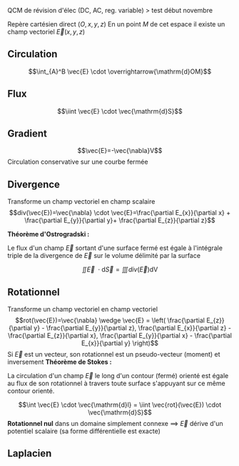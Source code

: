 QCM de révision d'élec (DC, AC, reg. variable) > test début novembre

Repère cartésien direct $(O, x, y, z)$
En un point $M$ de cet espace il existe un champ vectoriel $\vec{E}(x,y,z)$

## Circulation
$$\int_{A}^B \vec{E} \cdot \overrightarrow{\mathrm{d}OM}$$
## Flux
$$\iint \vec{E} \cdot \vec{\mathrm{d}S}$$

## Gradient
$$\vec{E}=-\vec{\nabla}V$$
Circulation conservative sur une courbe fermée
## Divergence
Transforme un champ vectoriel en champ scalaire
$$div(\vec{E})=\vec{\nabla} \cdot \vec{E}=\frac{\partial E_{x}}{\partial x} +  \frac{\partial E_{y}}{\partial y}+ \frac{\partial E_{z}}{\partial z}$$


**Théorème d'Ostrogradski :**

Le flux d'un champ $\vec{E}$ sortant d'une surface fermé est égale à l'intégrale triple de la divergence de $\vec{E}$ sur le volume délimité par la surface

$$\iint \vec{E}\ \cdot\mathrm{d}\vec{S}=\iiint div(\vec{E})\mathrm{dV}$$
## Rotationnel
Transforme un champ vectoriel en champ vectoriel
$$rot(\vec{E})=\vec{\nabla} \wedge \vec{E} = \left( \frac{\partial E_{z}}{\partial y} -  \frac{\partial E_{y}}{\partial z}, \frac{\partial E_{x}}{\partial z} - \frac{\partial E_{z}}{\partial x}, \frac{\partial E_{y}}{\partial x} - \frac{\partial E_{x}}{\partial y} \right)$$
Si $\vec{E}$ est un vecteur, son rotationnel est un pseudo-vecteur (moment) et inversement
**Théorème de Stokes :**

La circulation d'un champ $\vec{E}$ le long d'un contour (fermé) orienté est égale au flux de son rotationnel à travers toute surface s'appuyant sur ce même contour orienté.

$$\int \vec{E} \cdot \vec{\mathrm{d}l} = \iint \vec{rot}(\vec{E}) \cdot \vec{\mathrm{d}S}$$
**Rotationnel nul** dans un domaine simplement connexe $\implies$ $\vec{E}$ dérive d'un potentiel scalaire (sa forme différentielle est exacte)
## Laplacien

